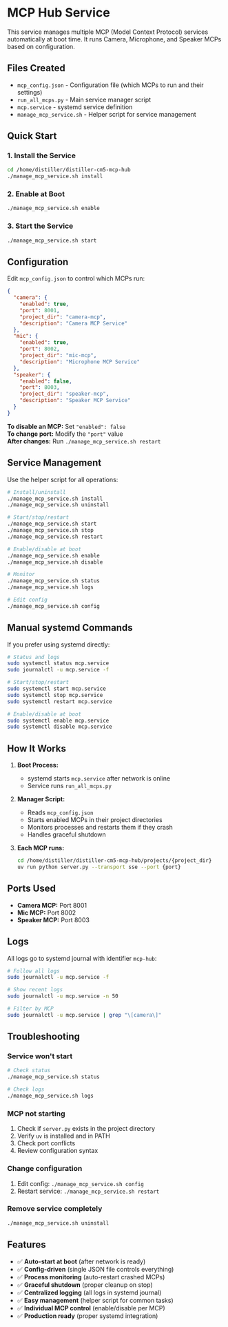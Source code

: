 # MCP Hub Service

This service manages multiple MCP (Model Context Protocol) services automatically at boot time. It runs Camera, Microphone, and Speaker MCPs based on configuration.

## Files Created

- `mcp_config.json` - Configuration file (which MCPs to run and their settings)
- `run_all_mcps.py` - Main service manager script
- `mcp.service` - systemd service definition
- `manage_mcp_service.sh` - Helper script for service management

## Quick Start

### 1. Install the Service

```bash
cd /home/distiller/distiller-cm5-mcp-hub
./manage_mcp_service.sh install
```

### 2. Enable at Boot

```bash
./manage_mcp_service.sh enable
```

### 3. Start the Service

```bash
./manage_mcp_service.sh start
```

## Configuration

Edit `mcp_config.json` to control which MCPs run:

```json
{
  "camera": {
    "enabled": true,
    "port": 8001,
    "project_dir": "camera-mcp",
    "description": "Camera MCP Service"
  },
  "mic": {
    "enabled": true,
    "port": 8002,
    "project_dir": "mic-mcp",
    "description": "Microphone MCP Service"
  },
  "speaker": {
    "enabled": false,
    "port": 8003,
    "project_dir": "speaker-mcp",
    "description": "Speaker MCP Service"
  }
}
```

**To disable an MCP:** Set `"enabled": false`  
**To change port:** Modify the `"port"` value  
**After changes:** Run `./manage_mcp_service.sh restart`

## Service Management

Use the helper script for all operations:

```bash
# Install/uninstall
./manage_mcp_service.sh install
./manage_mcp_service.sh uninstall

# Start/stop/restart
./manage_mcp_service.sh start
./manage_mcp_service.sh stop
./manage_mcp_service.sh restart

# Enable/disable at boot
./manage_mcp_service.sh enable
./manage_mcp_service.sh disable

# Monitor
./manage_mcp_service.sh status
./manage_mcp_service.sh logs

# Edit config
./manage_mcp_service.sh config
```

## Manual systemd Commands

If you prefer using systemd directly:

```bash
# Status and logs
sudo systemctl status mcp.service
sudo journalctl -u mcp.service -f

# Start/stop/restart
sudo systemctl start mcp.service
sudo systemctl stop mcp.service
sudo systemctl restart mcp.service

# Enable/disable at boot
sudo systemctl enable mcp.service
sudo systemctl disable mcp.service
```

## How It Works

1. **Boot Process:**
   - systemd starts `mcp.service` after network is online
   - Service runs `run_all_mcps.py`

2. **Manager Script:**
   - Reads `mcp_config.json`
   - Starts enabled MCPs in their project directories
   - Monitors processes and restarts them if they crash
   - Handles graceful shutdown

3. **Each MCP runs:**
   ```bash
   cd /home/distiller/distiller-cm5-mcp-hub/projects/{project_dir}
   uv run python server.py --transport sse --port {port}
   ```

## Ports Used

- **Camera MCP:** Port 8001
- **Mic MCP:** Port 8002  
- **Speaker MCP:** Port 8003

## Logs

All logs go to systemd journal with identifier `mcp-hub`:

```bash
# Follow all logs
sudo journalctl -u mcp.service -f

# Show recent logs
sudo journalctl -u mcp.service -n 50

# Filter by MCP
sudo journalctl -u mcp.service | grep "\[camera\]"
```

## Troubleshooting

### Service won't start
```bash
# Check status
./manage_mcp_service.sh status

# Check logs
./manage_mcp_service.sh logs
```

### MCP not starting
1. Check if `server.py` exists in the project directory
2. Verify `uv` is installed and in PATH
3. Check port conflicts
4. Review configuration syntax

### Change configuration
1. Edit config: `./manage_mcp_service.sh config`
2. Restart service: `./manage_mcp_service.sh restart`

### Remove service completely
```bash
./manage_mcp_service.sh uninstall
```

## Features

- ✅ **Auto-start at boot** (after network is ready)
- ✅ **Config-driven** (single JSON file controls everything)
- ✅ **Process monitoring** (auto-restart crashed MCPs)
- ✅ **Graceful shutdown** (proper cleanup on stop)
- ✅ **Centralized logging** (all logs in systemd journal)
- ✅ **Easy management** (helper script for common tasks)
- ✅ **Individual MCP control** (enable/disable per MCP)
- ✅ **Production ready** (proper systemd integration) 